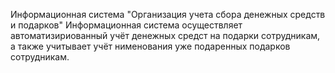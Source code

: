 Информационная система "Организация учета сбора денежных средств и подарков"
Информационная система осуществляет автоматизириованный учёт денежных средст на подарки сотрудникам, а также учитывает учёт нименования уже подаренных подарков сотрудникам.
